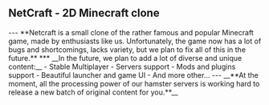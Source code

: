 <h2>NetCraft - 2D Minecraft clone</h2>
---
**Netcraft is a small clone of the rather famous and popular Minecraft game, made by enthusiasts like us. Unfortunately, the game now has a lot of bugs and shortcomings, lacks variety, but we plan to fix all of this in the future.**
***
__In the future, we plan to add a lot of diverse and unique content:__
- Stable Multiplayer
- Servers support
- Mods and plugins support
- Beautiful launcher and game UI
- And more other...
---
__**At the moment, all the processing power of our hamster servers is working hard to release a new batch of original content for you.**__


